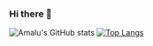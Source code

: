 ### Hi there 👋

![Amalu's GitHub stats](https://github-readme-stats.vercel.app/api?username=amalu-sajeev-me)
[![Top Langs](https://github-readme-stats.vercel.app/api/top-langs/?username=amalu-sajeev-me)](https://github.com/anuraghazra/github-readme-stats)

